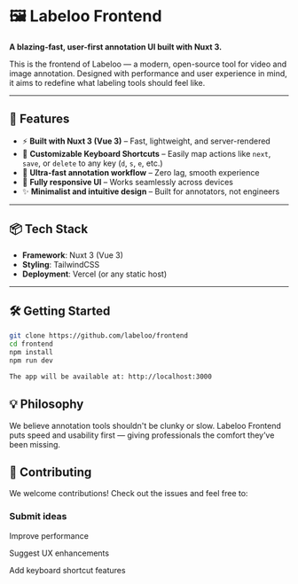 # 🖼️ Labeloo Frontend

**A blazing-fast, user-first annotation UI built with Nuxt 3.**

This is the frontend of Labeloo — a modern, open-source tool for video and image annotation. Designed with performance and user experience in mind, it aims to redefine what labeling tools should feel like.

---

## 🚀 Features

- ⚡ **Built with Nuxt 3 (Vue 3)** – Fast, lightweight, and server-rendered
- 🧠 **Customizable Keyboard Shortcuts** – Easily map actions like `next`, `save`, or `delete` to any key (`d`, `s`, `e`, etc.)
- 🎯 **Ultra-fast annotation workflow** – Zero lag, smooth experience
- 📱 **Fully responsive UI** – Works seamlessly across devices
- ✨ **Minimalist and intuitive design** – Built for annotators, not engineers

---

## 📦 Tech Stack

- **Framework**: Nuxt 3 (Vue 3)
- **Styling**: TailwindCSS
- **Deployment**: Vercel (or any static host)

---

## 🛠️ Getting Started

```bash
git clone https://github.com/labeloo/frontend
cd frontend
npm install
npm run dev

The app will be available at: http://localhost:3000

```

## 💡 Philosophy
We believe annotation tools shouldn't be clunky or slow.
Labeloo Frontend puts speed and usability first — giving professionals the comfort they’ve been missing.

## 🤝 Contributing
We welcome contributions!
Check out the issues and feel free to:

### Submit ideas

Improve performance

Suggest UX enhancements

Add keyboard shortcut features

